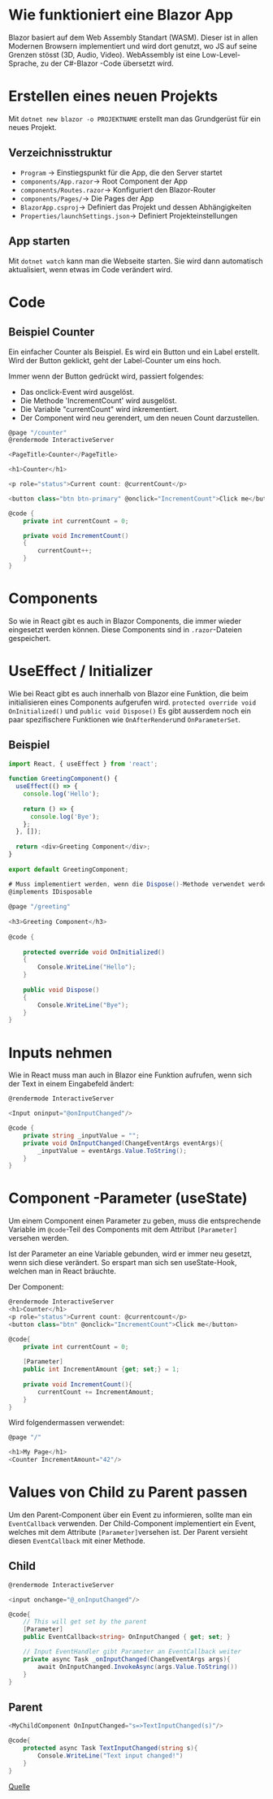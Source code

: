 # Wie funktioniert eine Blazor App
Blazor basiert auf dem Web Assembly Standart (WASM). Dieser ist in allen Modernen Browsern implementiert und wird dort genutzt, wo JS auf seine Grenzen stösst (3D, Audio, Video). WebAssembly ist eine Low-Level-Sprache, zu der C#-Blazor -Code übersetzt wird.
# Erstellen eines neuen Projekts
Mit `dotnet new blazor -o PROJEKTNAME` erstellt man das Grundgerüst für ein neues Projekt. 
## Verzeichnisstruktur
- `Program` -> Einstiegspunkt für die App, die den Server startet
- `components/App.razor`-> Root Component der App
- `components/Routes.razor`-> Konfiguriert den Blazor-Router
- `components/Pages/`-> Die Pages der App
- `BlazorApp.csproj`-> Definiert das Projekt und dessen Abhängigkeiten
- `Properties/launchSettings.json`-> Definiert Projekteinstellungen
## App starten
Mit `dotnet watch` kann man die Webseite starten. Sie wird dann automatisch aktualisiert, wenn etwas im Code verändert wird.
# Code
## Beispiel Counter
Ein einfacher Counter als Beispiel. Es wird ein Button und ein Label erstellt. Wird der Button geklickt, geht der Label-Counter um eins hoch.

Immer wenn der Button gedrückt wird, passiert folgendes:
- Das onclick-Event wird ausgelöst.
- Die Methode 'IncrementCount' wird ausgelöst.
- Die Variable "currentCount" wird inkrementiert.
- Der Component wird neu gerendert, um den neuen Count darzustellen.
```c#
@page "/counter"
@rendermode InteractiveServer

<PageTitle>Counter</PageTitle>

<h1>Counter</h1>

<p role="status">Current count: @currentCount</p>

<button class="btn btn-primary" @onclick="IncrementCount">Click me</button>

@code {
    private int currentCount = 0;

    private void IncrementCount()
    {
        currentCount++;
    }
}
```
# Components
So wie in React gibt es auch in Blazor Components, die immer wieder eingesetzt werden können.  Diese Components sind in `.razor`-Dateien gespeichert.
# UseEffect / Initializer
Wie bei React gibt es auch innerhalb von Blazor eine Funktion, die beim initialisieren eines Components aufgerufen wird. 
`protected override void OnInitialized()`
und
`public void Dispose()`
Es gibt ausserdem noch ein paar spezifischere Funktionen wie `OnAfterRender`und `OnParameterSet`.
## Beispiel
```JavaScript
import React, { useEffect } from 'react';  
  
function GreetingComponent() {  
  useEffect(() => {  
    console.log('Hello');  
  
    return () => {  
      console.log('Bye');  
    };  
  }, []);  
  
  return <div>Greeting Component</div>;  
}  
  
export default GreetingComponent;
```

```C#
# Muss implementiert werden, wenn die Dispose()-Methode verwendet werden soll.
@implements IDisposable  
  
@page "/greeting"  
  
<h3>Greeting Component</h3>  
  
@code {  
  
    protected override void OnInitialized()  
    {  
        Console.WriteLine("Hello");  
    }  
  
    public void Dispose()  
    {  
        Console.WriteLine("Bye");  
    }  
}
```
# Inputs nehmen
Wie in React muss man auch in Blazor eine Funktion aufrufen, wenn sich der Text in einem Eingabefeld ändert:
```C#
@rendermode InteractiveServer

<Input oninput="@onInputChanged"/>

@code {
	private string _inputValue = "";
	private void OnInputChanged(ChangeEventArgs eventArgs){
		_inputValue = eventArgs.Value.ToString();
	}
}
```
# Component -Parameter (useState)
Um einem Component einen Parameter zu geben, muss die entsprechende Variable im `@code`-Teil des Components mit dem Attribut `[Parameter]` versehen werden.

Ist der Parameter an eine Variable gebunden, wird er immer neu gesetzt, wenn sich diese verändert. So erspart man sich sen useState-Hook, welchen man in React bräuchte.

Der Component:
```c#
@rendermode InteractiveServer
<h1>Counter</h1>
<p role="status">Current count: @currentcount</p>
<button class="btn" @onclick="IncrementCount">Click me</button>

@code{
	private int currentCount = 0;
	
	[Parameter]
	public int IncrementAmount {get; set;} = 1;
	
	private void IncrementCount(){
		currentCount += IncrementAmount;
	}
}
```
Wird folgendermassen verwendet:
```c#
@page "/"

<h1>My Page</h1>
<Counter IncrementAmount="42"/>
```
# Values von Child zu Parent passen
Um den Parent-Component über ein Event zu informieren, sollte man ein `EventCallback` verwenden. Der Child-Component implementiert ein Event, welches mit dem Attribute `[Parameter]`versehen ist. 
Der Parent versieht diesen `EventCallback` mit einer Methode.
## Child
```c#
@rendermode InteractiveServer

<input onchange="@_onInputChanged"/>

@code{
	// This will get set by the parent
	[Parameter]
	public EventCallback<string> OnInputChanged { get; set; }

	// Input EventHandler gibt Parameter an EventCallback weiter
	private async Task _onInputChanged(ChangeEventArgs args){
		await OnInputChanged.InvokeAsync(args.Value.ToString())
	}
}
```
## Parent
```c#
<MyChildComponent OnInputChanged="s=>TextInputChanged(s)"/>

@code{
	protected async Task TextInputChanged(string s){
		Console.WriteLine("Text input changed!")
	}
}
```

[Quelle](https://www.pragimtech.com/blog/blazor/pass-data-from-child-to-parent-component-in-blazor/)
